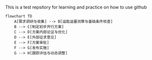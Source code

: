 This is a test repsitory for learning and practice on how to use github
```mermaid
flowchart TD
    A[需求调研与收集] --> B[运能运量测算与基础条件核查]
    B --> C[制定初步开行方案]
    C --> D[方案内部论证与优化]
    D --> E[外部征求意见]
    E --> F[方案审批]
    F --> G[发布实施]
    G --> H[跟踪评估与动态调整]
```
